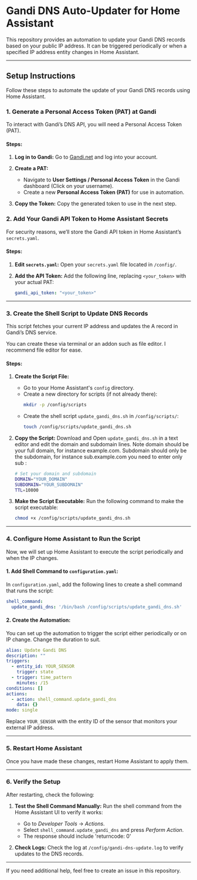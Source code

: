 # Gandi DNS Auto-Updater for Home Assistant

This repository provides an automation to update your Gandi DNS records based on your public IP address. It can be triggered periodically or when a specified IP address entity changes in Home Assistant.

---

## **Setup Instructions**

Follow these steps to automate the update of your Gandi DNS records using Home Assistant.

### 1. **Generate a Personal Access Token (PAT) at Gandi**

To interact with Gandi’s DNS API, you will need a Personal Access Token (PAT).

#### Steps:
1. **Log in to Gandi:**
   Go to [Gandi.net](https://www.gandi.net/) and log into your account.
   
2. **Create a PAT:**
   - Navigate to **User Settings / Personal Access Token** in the Gandi dashboard (Click on your username).
   - Create a new **Personal Access Token (PAT)** for use in automation.
   
3. **Copy the Token:**
   Copy the generated token to use in the next step.

### 2. **Add Your Gandi API Token to Home Assistant Secrets**

For security reasons, we’ll store the Gandi API token in Home Assistant’s `secrets.yaml`.

#### Steps:
1. **Edit `secrets.yaml`:**
   Open your `secrets.yaml` file located in `/config/`.

2. **Add the API Token:**
   Add the following line, replacing `<your_token>` with your actual PAT:
   ```yaml
   gandi_api_token: "<your_token>"
   ```

---

### 3. **Create the Shell Script to Update DNS Records**

This script fetches your current IP address and updates the A record in Gandi’s DNS service.

You can create these via terminal or an addon such as file editor. I recommend file editor for ease.

#### Steps:
1. **Create the Script File:**
   - Go to your Home Assistant's `config` directory.
   - Create a new directory for scripts (if not already there):
     ```bash
     mkdir -p /config/scripts
     ```
   - Create the shell script `update_gandi_dns.sh` in `/config/scripts/`:
     ```bash
     touch /config/scripts/update_gandi_dns.sh
     ```

2. **Copy the Script:**
   Download and Open `update_gandi_dns.sh` in a text editor and edit the domain and subdomain lines. Note domain should be your full domain, for instance example.com. Subdomain should only be the subdomain, for instance sub.example.com you need to enter only sub :

   ```bash
   # Set your domain and subdomain
   DOMAIN="YOUR_DOMAIN"
   SUBDOMAIN="YOUR_SUBDOMAIN"
   TTL=10800
   ```

3. **Make the Script Executable:**
   Run the following command to make the script executable:
   ```bash
   chmod +x /config/scripts/update_gandi_dns.sh
   ```

---

### 4. **Configure Home Assistant to Run the Script**

Now, we will set up Home Assistant to execute the script periodically and when the IP changes.

#### 1. **Add Shell Command to `configuration.yaml`:**

In `configuration.yaml`, add the following lines to create a shell command that runs the script:

```yaml
shell_command:
  update_gandi_dns: '/bin/bash /config/scripts/update_gandi_dns.sh'
```

#### 2. **Create the Automation:**

You can set up the automation to trigger the script either periodically or on IP change. Change the duration to suit.

```yaml
alias: Update Gandi DNS
description: ""
triggers:
  - entity_id: YOUR_SENSOR
    trigger: state
  - trigger: time_pattern
    minutes: /15
conditions: []
actions:
  - action: shell_command.update_gandi_dns
    data: {}
mode: single
```

Replace `YOUR_SENSOR` with the entity ID of the sensor that monitors your external IP address.

---

### 5. **Restart Home Assistant**

Once you have made these changes, restart Home Assistant to apply them.

---

### 6. **Verify the Setup**

After restarting, check the following:

1. **Test the Shell Command Manually:**
   Run the shell command from the Home Assistant UI to verify it works:
   - Go to *Developer Tools* → *Actions*.
   - Select `shell_command.update_gandi_dns` and press *Perform Action*.
   - The response should include 'returncode: 0'

2. **Check Logs:**
   Check the log at `/config/gandi-dns-update.log` to verify updates to the DNS records.

---

If you need additional help, feel free to create an issue in this repository.
```
